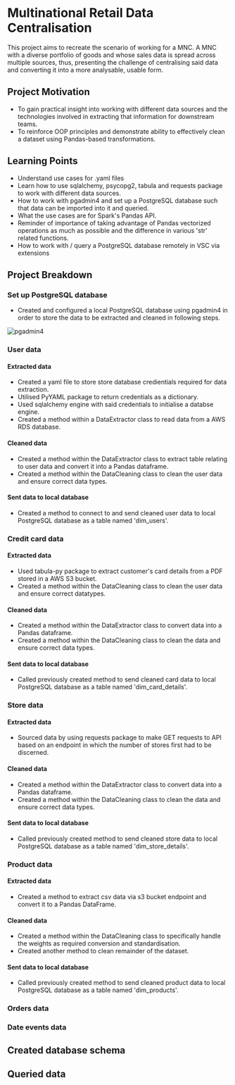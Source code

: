 # Multinational Retail Data Centralisation

This project aims to recreate the scenario of working for a MNC. A MNC with a diverse portfolio of goods and whose sales data is spread across multiple sources, thus, presenting the challenge of centralising said data and converting it into a more analysable, usable form.

## Project Motivation
- To gain practical insight into working with different data sources and the technologies involved in extracting that information for downstream teams.
- To reinforce OOP principles and demonstrate ability to effectively clean a dataset using Pandas-based transformations.

## Learning Points
- Understand use cases for .yaml files
- Learn how to use sqlalchemy, psycopg2, tabula and requests package to work with different data sources.
- How to work with pgadmin4 and set up a PostgreSQL database such that data can be imported into it and queried. 
- What the use cases are for Spark's Pandas API.
- Reminder of importance of taking advantage of Pandas vectorized operations as much as possible and the difference in various 'str' related functions.
- How to work with / query a PostgreSQL database remotely in VSC via extensions

## Project Breakdown

### Set up PostgreSQL database
- Created and configured a local PostgreSQL database using pgadmin4 in order to store the data to be extracted and cleaned in following steps.

![pgadmin4](https://github.com/mrmarq1/multinational-retail-data-centralisation/assets/126958930/cecdb780-599d-446f-b8b8-2cb50e071e86)

### User data

#### Extracted data
- Created a yaml file to store store database credientials required for data extraction.
- Utilised PyYAML package to return credentials as a dictionary.
- Used sqlalchemy engine with said credentials to initialise a databse engine.
- Created a method within a DataExtractor class to read data from a AWS RDS database.

#### Cleaned data 
- Created a method within the DataExtractor class to extract table relating to user data and convert it into a Pandas dataframe. 
- Created a method within the DataCleaning class to clean the user data and ensure correct data types.

#### Sent data to local database
- Created a method to connect to and send cleaned user data to local PostgreSQL database as a table named 'dim_users'.

### Credit card data

#### Extracted data
- Used tabula-py package to extract customer's card details from a PDF stored in a AWS S3 bucket.
- Created a method within the DataCleaning class to clean the user data and ensure correct datatypes.

#### Cleaned data 
- Created a method within the DataExtractor class to convert data into a Pandas dataframe. 
- Created a method within the DataCleaning class to clean the data and ensure correct data types.

#### Sent data to local database
- Called previously created method to send cleaned card data to local PostgreSQL database as a table named 'dim_card_details'.

### Store data

#### Extracted data
- Sourced data by using requests package to make GET requests to API based on an endpoint in which the number of stores first had to be discerned.

#### Cleaned data 
- Created a method within the DataExtractor class to convert data into a Pandas dataframe. 
- Created a method within the DataCleaning class to clean the data and ensure correct data types.

#### Sent data to local database
- Called previously created method to send cleaned store data to local PostgreSQL database as a table named 'dim_store_details'.

### Product data

#### Extracted data
- Created a method to extract csv data via s3 bucket endpoint and convert it to a Pandas DataFrame. 

#### Cleaned data 
- Created a method within the DataCleaning class to specifically handle the weights as required conversion and standardisation.
- Created another method to clean remainder of the dataset.

#### Sent data to local database
- Called previously created method to send cleaned product data to local PostgreSQL database as a table named 'dim_products'.

### Orders data

### Date events data

## Created database schema

## Queried data
